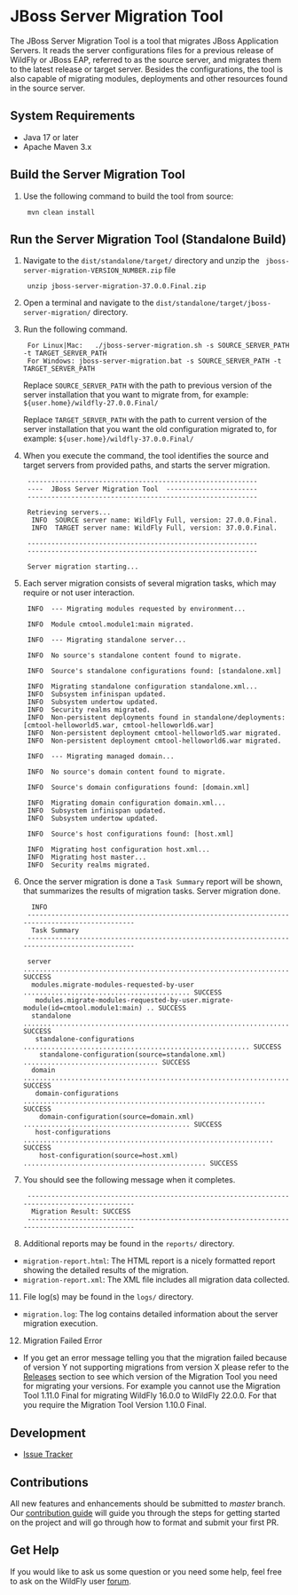 JBoss Server Migration Tool
=================

The JBoss Server Migration Tool is a tool that migrates JBoss Application Servers. It reads the server configurations files for a previous release of WildFly or JBoss EAP, referred to as the source server, and migrates them to the latest release or target server. Besides the configurations, the tool is also capable of migrating modules, deployments and other resources found in the source server.

System Requirements
------------

* Java 17 or later
* Apache Maven 3.x

Build the Server Migration Tool
------------

1. Use the following command to build the tool from source:

        mvn clean install

Run the Server Migration Tool (Standalone Build)
------------

1. Navigate to the `dist/standalone/target/` directory and unzip the ` jboss-server-migration-VERSION_NUMBER.zip` file

        unzip jboss-server-migration-37.0.0.Final.zip
2. Open a terminal and navigate to the `dist/standalone/target/jboss-server-migration/` directory.
3. Run the following command.

        For Linux|Mac:   ./jboss-server-migration.sh -s SOURCE_SERVER_PATH -t TARGET_SERVER_PATH
        For Windows: jboss-server-migration.bat -s SOURCE_SERVER_PATH -t TARGET_SERVER_PATH

    Replace `SOURCE_SERVER_PATH` with the path to previous version of the server installation that you want to migrate from, for example:  `${user.home}/wildfly-27.0.0.Final/`

    Replace `TARGET_SERVER_PATH` with the path to current version of the server installation that you want the old configuration migrated to, for example:  `${user.home}/wildfly-37.0.0.Final/`
4. When you execute the command, the tool identifies the source and target servers from provided paths, and starts the server migration.

        ----------------------------------------------------------
        ----  JBoss Server Migration Tool  -----------------------
        ----------------------------------------------------------
        
        Retrieving servers...
         INFO  SOURCE server name: WildFly Full, version: 27.0.0.Final.
         INFO  TARGET server name: WildFly Full, version: 37.0.0.Final.
        
        ----------------------------------------------------------
        ----------------------------------------------------------
        
        Server migration starting...
5. Each server migration consists of several migration tasks, which may require or not user interaction.

        INFO  --- Migrating modules requested by environment...
        
        INFO  Module cmtool.module1:main migrated.
        
        INFO  --- Migrating standalone server...
        
        INFO  No source's standalone content found to migrate.
        
        INFO  Source's standalone configurations found: [standalone.xml]
        
        INFO  Migrating standalone configuration standalone.xml...
        INFO  Subsystem infinispan updated.
        INFO  Subsystem undertow updated.
        INFO  Security realms migrated.
        INFO  Non-persistent deployments found in standalone/deployments: [cmtool-helloworld5.war, cmtool-helloworld6.war]
        INFO  Non-persistent deployment cmtool-helloworld5.war migrated.
        INFO  Non-persistent deployment cmtool-helloworld6.war migrated.
        
        INFO  --- Migrating managed domain...
        
        INFO  No source's domain content found to migrate.
        
        INFO  Source's domain configurations found: [domain.xml]
        
        INFO  Migrating domain configuration domain.xml...
        INFO  Subsystem infinispan updated.
        INFO  Subsystem undertow updated.
        
        INFO  Source's host configurations found: [host.xml]
        
        INFO  Migrating host configuration host.xml...
        INFO  Migrating host master...
        INFO  Security realms migrated.
6. Once the server migration is done a `Task Summary` report will be shown, that summarizes the results of migration tasks.
        Server migration done.
        
         INFO  
        ----------------------------------------------------------------------------------------------
         Task Summary
        ----------------------------------------------------------------------------------------------
        
        server .............................................................................. SUCCESS
         modules.migrate-modules-requested-by-user .......................................... SUCCESS
          modules.migrate-modules-requested-by-user.migrate-module(id=cmtool.module1:main) .. SUCCESS
         standalone ......................................................................... SUCCESS
          standalone-configurations ......................................................... SUCCESS
           standalone-configuration(source=standalone.xml) .................................. SUCCESS
         domain ............................................................................. SUCCESS
          domain-configurations ............................................................. SUCCESS
           domain-configuration(source=domain.xml) .......................................... SUCCESS
          host-configurations ............................................................... SUCCESS
           host-configuration(source=host.xml) .............................................. SUCCESS
7. You should see the following message when it completes.

        ----------------------------------------------------------------------------------------------
         Migration Result: SUCCESS
        ----------------------------------------------------------------------------------------------
10. Additional reports may be found in the `reports/` directory.
  * `migration-report.html`: The HTML report is a nicely formatted report showing the detailed results of the migration.
  * `migration-report.xml`: The XML file includes all migration data collected.
11. File log(s) may be found in the `logs/` directory.
  * `migration.log`: The log contains detailed information about the server migration execution.
12. Migration Failed Error
  * If you get an error message telling you that the migration failed because of version Y not supporting migrations from version X please refer to the [Releases](https://github.com/wildfly/wildfly-server-migration/releases) section to see which version of the Migration Tool you need for migrating your versions. For example you cannot use the Migration Tool 1.11.0 Final for migrating WildFly 16.0.0 to WildFly 22.0.0. For that you require the Migration Tool Version 1.10.0 Final.
      
  
Development
------------

* [Issue Tracker](https://issues.redhat.com/browse/CMTOOL)


Contributions
------------

All new features and enhancements should be submitted to _master_ branch.
Our [contribution guide](CONTRIBUTING.md) will guide you through the steps for getting started on the project and will go through how to format and submit your first PR.


Get Help
------------

If you would like to ask us some question or you need some help, feel free to ask on the WildFly user [forum](https://groups.google.com/g/wildfly).

